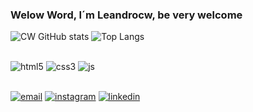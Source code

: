 ### Welow Word, I´m Leandrocw, be very welcome
![CW GitHub stats](https://github-readme-stats.vercel.app/api?username=leandrocw&show_icons=true&theme=radical)
![Top Langs](https://github-readme-stats.vercel.app/api/top-langs/?username=leandrocw&compact=true)


<div style="display:inline_block"><br/>
<img aling="center" alt="html5" src="https://img.shields.io/badge/HTML5-E34F26?style=for-the-badge&logo=html5&logoColor=white">

<img aling="center" alt="css3" src="https://img.shields.io/badge/CSS3-1572B6?style=for-the-badge&logo=css3&logoColor=white">

<img aling="center" alt="js" src="https://img.shields.io/badge/JavaScript-F7DF1E?style=for-the-badge&logo=javascript&logoColor=black">
</div>

<br>

[![email](https://img.shields.io/badge/Gmail-D14836?style=for-the-badge&logo=gmail&logoColor=white)](https://leozinolieviracw@gmail.com)
[![instagram](https://img.shields.io/badge/Instagram-E4405F?style=for-the-badge&logo=instagram&logoColor=white)](https://https://www.instagram.com/leozincw/)
[![linkedin](https://img.shields.io/badge/LinkedIn-0077B5?style=for-the-badge&logo=linkedin&logoColor=white)](htpps://https://www.linkedin.com/in/leandro-oliveira-855200265/)
